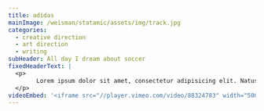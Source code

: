 ```yaml
---
title: adidas
mainImage: /weisman/statamic/assets/img/track.jpg
categories:
  - creative direction
  - art direction
  - writing
subHeader: All day I dream about soccer
fixedHeaderText: |
  <p>
  	    Lorem ipsum dolor sit amet, consectetur adipisicing elit. Natus, corporis, similique, qui tenetur asperiores facilis harum quasi dolore impedit magnam soluta vitae quod nesciunt ab ipsa numquam error? Eos, officiis.
  </p>
videoEmbed: '<iframe src="//player.vimeo.com/video/88324783" width="500" height="281" frameborder="0" webkitallowfullscreen mozallowfullscreen allowfullscreen></iframe> <p><a href="http://vimeo.com/88324783">WELLS FARGO: Making Sense of Excess Activity</a> from <a href="http://vimeo.com/user9661830">Adam Weisman</a> on <a href="https://vimeo.com">Vimeo</a>.</p>'
---
```

